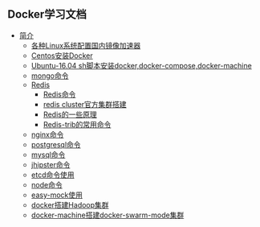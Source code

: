 ## Docker学习文档

* [简介]()
    * [各种Linux系统配置国内镜像加速器](https://t.goodrain.com/t/topic/236)
    * [Centos安装Docker](install/Centos7-install.md)
    * [Ubuntu-16.04 sh脚本安装docker,docker-compose,docker-machine](install/Ubuntu-16.04-install.md)
    * [mongo命令](DB/NOSQL/mongo/mongo命令.md)
    * [Redis]()
        * [Redis命令](DB/NOSQL/redis/Redis命令.md)
        * [redis cluster官方集群搭建](DB/NOSQL/redis/Redis-cluster集群搭建.md)
        * [Redis的一些原理](DB/NOSQL/redis/Redis的一些原理.md)
        * [Redis-trib的常用命令](DB/NOSQL/redis/Redis-trib的常用命令.md)
    * [nginx命令](service/nginx/nginx.md)
    * [postgresql命令](DB/SQL/postgresql命令.md)
    * [mysql命令](DB/SQL/mysql命令.md)
    * [jhipster命令](java/jhipster命令.md)
    * [etcd命令使用](soft/etcd/etcd命令.md)
    * [node命令](service/node/node命令.md)
    * [easy-mock使用](soft/easy-mock/easy-mock使用.md)
    * [docker搭建Hadoop集群](big-data/hadoop/Hadoop搭建.md)
    * [docker-machine搭建docker-swarm-mode集群](docker-swarm/cluster/docker-machine搭建cluster集群.md)